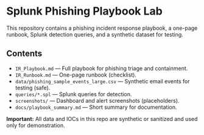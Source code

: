 # Splunk Phishing Playbook Lab

This repository contains a phishing incident response playbook, a one-page runbook, Splunk detection queries, and a synthetic dataset for testing.

## Contents
- `IR_Playbook.md` — Full playbook for phishing triage and containment.
- `IR_Runbook.md` — One-page runbook (checklist).
- `data/phishing_sample_events_large.csv` — Synthetic email events for testing (safe).
- `queries/*.spl` — Splunk queries for detection.
- `screenshots/` — Dashboard and alert screenshots (placeholders).
- `docs/playbook_summary.md` — Short summary for documentation.

**Important:** All data and IOCs in this repo are synthetic or sanitized and used only for demonstration.